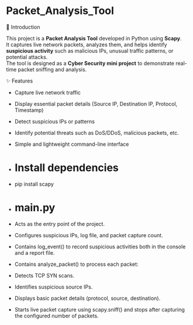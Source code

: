 # Packet_Analysis_Tool

📌 Introduction

This project is a **Packet Analysis Tool** developed in Python using **Scapy**.  
It captures live network packets, analyzes them, and helps identify **suspicious activity** such as malicious IPs, unusual traffic patterns, or potential attacks.  
The tool is designed as a **Cyber Security mini project** to demonstrate real-time packet sniffing and analysis.


✨ Features

- Capture live network traffic
- Display essential packet details (Source IP, Destination IP, Protocol, Timestamp)
- Detect suspicious IPs or patterns
- Identify potential threats such as DoS/DDoS, malicious packets, etc.
- Simple and lightweight command-line interface

- # Install dependencies
- pip install scapy
- # main.py
- Acts as the entry point of the project.
- Configures suspicious IPs, log file, and packet capture count.
- Contains log_event() to record suspicious activities both in the console and a report file.
- Contains analyze_packet() to process each packet:
-  Detects TCP SYN scans.
-  Identifies suspicious source IPs.
-  Displays basic packet details (protocol, source, destination).
-  Starts live packet capture using scapy.sniff() and stops after capturing the configured number of packets.
